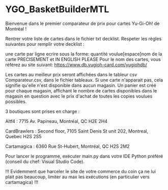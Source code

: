 # YGO_BasketBuilderMTL

Bienvenue dans le premier comparateur de prix pour cartes Yu-Gi-Oh! de Montréal !

Rentrer votre liste de cartes dans le fichier txt decklist. Respeter les règles suivantes pour remplir votre decklist :

une carte par ligne
ecrire sous la forme: quantité voulue[espace]nom de la carte PRECISEMENT et IN ENGLISH PLEASE
Pour le nom des cartes, vous référez au site suivant: https://www.db.yugioh-card.com/yugiohdb/

Les cartes au meilleur prix seront affichées dans le tableur csv Comparateur.csv, dans le fichier tableaux. Si une carte n'apparait pas, cela signifie qu'elle n'est disponible dans aucun magasin. Un panier est créé pour chaque magasin, affichant le nombre de cartes disponibles dans le magasin en question avec le prix d'achat de toutes les copies voulues possibles.

3 boutiques sont prises en charge :

Altf4 : 7715 Av. Papineau, Montréal, QC H2E 2H4

CardBrawlers : Second floor, 7105 Saint Denis St unit 202, Montreal, Quebec H2S 2S5

Cartamagica : 6360 Rue St-Hubert, Montréal, QC H2S 2M2

Pour lancer le programme, exécuter main.py dans votre IDE Python préféré (conseil du chef: Visual Studio Code).

!!! Evidemment que harceler le site de votre commerce du coin ça ne lui plait pas beaucoup, limiter au max les exécutions (en particulier vers cartamagica) !!!
